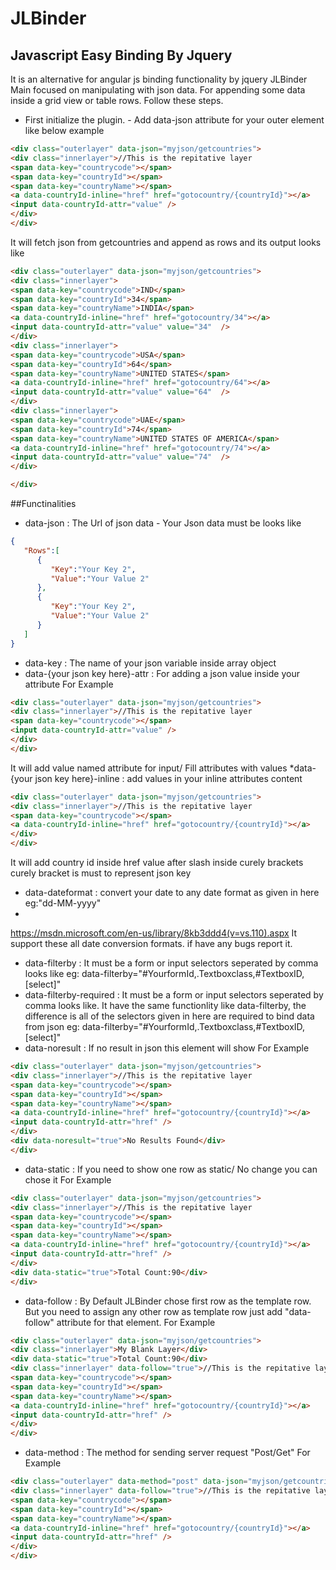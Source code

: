 # JLBinder
## Javascript Easy Binding By Jquery
It is an alternative for angular js binding functionality by jquery
JLBinder Main focused on manipulating with json data.
For appending some data inside a grid view or table rows. Follow these steps.
* First initialize the plugin. - Add data-json attribute for your outer element like below example
```html
<div class="outerlayer" data-json="myjson/getcountries">
<div class="innerlayer">//This is the repitative layer
<span data-key="countrycode"></span>
<span data-key="countryId"></span>
<span data-key="countryName"></span>
<a data-countryId-inline="href" href="gotocountry/{countryId}"></a>
<input data-countryId-attr="value" />
</div>
</div>
```
It will fetch json from getcountries and append as rows and its output looks like
```html
<div class="outerlayer" data-json="myjson/getcountries">
<div class="innerlayer">
<span data-key="countrycode">IND</span>
<span data-key="countryId">34</span>
<span data-key="countryName">INDIA</span>
<a data-countryId-inline="href" href="gotocountry/34"></a>
<input data-countryId-attr="value" value="34"  />
</div>
<div class="innerlayer">
<span data-key="countrycode">USA</span>
<span data-key="countryId">64</span>
<span data-key="countryName">UNITED STATES</span>
<a data-countryId-inline="href" href="gotocountry/64"></a>
<input data-countryId-attr="value" value="64"  />
</div>
<div class="innerlayer">
<span data-key="countrycode">UAE</span>
<span data-key="countryId">74</span>
<span data-key="countryName">UNITED STATES OF AMERICA</span>
<a data-countryId-inline="href" href="gotocountry/74"></a>
<input data-countryId-attr="value" value="74"  />
</div>

</div>
```
##Functinalities
* data-json : The Url of json data - Your Json data must be looks like 
```json
{  
   "Rows":[  
      {  
         "Key":"Your Key 2",
         "Value":"Your Value 2"
      },
      {  
         "Key":"Your Key 2",
         "Value":"Your Value 2"
      }
   ]
}
```
* data-key : The name of your json variable inside array object
* data-{your json key here}-attr : For adding a json value inside your attribute
For Example 
```html
<div class="outerlayer" data-json="myjson/getcountries">
<div class="innerlayer">//This is the repitative layer
<span data-key="countrycode"></span>
<input data-countryId-attr="value" />
</div>
</div>
```
It will add value named attribute for input/ Fill attributes with values
*data-{your json key here}-inline : add values in your inline attributes content
```html
<div class="outerlayer" data-json="myjson/getcountries">
<div class="innerlayer">//This is the repitative layer
<span data-key="countrycode"></span>
<a data-countryId-inline="href" href="gotocountry/{countryId}"></a>
</div>
</div>
```
It will add country id inside href value after slash inside curely brackets
curely bracket is must to represent json key

* data-dateformat : convert your date to any date format as given in here 
eg:"dd-MM-yyyy"
* 
https://msdn.microsoft.com/en-us/library/8kb3ddd4(v=vs.110).aspx
It support these all date conversion formats. if have any bugs report it.
* data-filterby : It must be a form or input selectors seperated by comma looks like
eg: data-filterby="#YourformId,.Textboxclass,#TextboxID,[select]"
* data-filterby-required : It must be a form or input selectors seperated by comma looks like. It have the same functionlity like data-filterby, the difference is all of the selectors given in here are required to bind data from json
eg: data-filterby="#YourformId,.Textboxclass,#TextboxID,[select]"
* data-noresult : If no result in json this element will show 
For Example
```html
<div class="outerlayer" data-json="myjson/getcountries">
<div class="innerlayer">//This is the repitative layer
<span data-key="countrycode"></span>
<span data-key="countryId"></span>
<span data-key="countryName"></span>
<a data-countryId-inline="href" href="gotocountry/{countryId}"></a>
<input data-countryId-attr="href" />
</div>
<div data-noresult="true">No Results Found</div>
</div>
```
* data-static : If you need to show one row as static/ No change you can chose it
For Example
```html
<div class="outerlayer" data-json="myjson/getcountries">
<div class="innerlayer">//This is the repitative layer
<span data-key="countrycode"></span>
<span data-key="countryId"></span>
<span data-key="countryName"></span>
<a data-countryId-inline="href" href="gotocountry/{countryId}"></a>
<input data-countryId-attr="href" />
</div>
<div data-static="true">Total Count:90</div>
</div>
```
* data-follow : By Default JLBinder chose first row as the template row. But you need to assign any other row as template row just add "data-follow" attribute for that element.
For Example
```html
<div class="outerlayer" data-json="myjson/getcountries">
<div class="innerlayer">My Blank Layer</div>
<div data-static="true">Total Count:90</div>
<div class="innerlayer" data-follow="true">//This is the repitative layer because data-follow attribute here
<span data-key="countrycode"></span>
<span data-key="countryId"></span>
<span data-key="countryName"></span>
<a data-countryId-inline="href" href="gotocountry/{countryId}"></a>
<input data-countryId-attr="href" />
</div>
</div>
```
* data-method : The method for sending server request "Post/Get"
For Example
```html
<div class="outerlayer" data-method="post" data-json="myjson/getcountries">
<div class="innerlayer" data-follow="true">//This is the repitative layer because data-follow attribute here
<span data-key="countrycode"></span>
<span data-key="countryId"></span>
<span data-key="countryName"></span>
<a data-countryId-inline="href" href="gotocountry/{countryId}"></a>
<input data-countryId-attr="href" />
</div>
</div>
```

